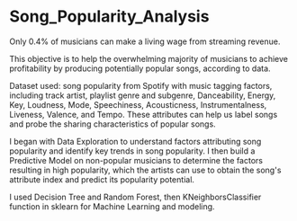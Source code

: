 # Song_Popularity_Analysis

Only 0.4% of musicians can make a living wage from streaming revenue. 

This objective is to help the overwhelming majority of musicians to achieve profitability by producing potentially popular songs, according to data.

Dataset used: song popularity from Spotify with music tagging factors, including track artist, playlist genre and subgenre, Danceability, Energy, Key, Loudness, Mode, Speechiness, Acousticness, Instrumentalness, Liveness, Valence, and Tempo. These attributes can help us label songs and probe the sharing characteristics of popular songs.

I began with Data Exploration to understand factors attributing song popularity and identify key trends in song popularity. 
I then build a Predictive Model on non-popular musicians to determine the factors resulting in high popularity, which the artists can use to obtain the song's attribute index and predict its popularity potential. 

I used Decision Tree and Random Forest, then KNeighborsClassifier function in sklearn for Machine Learning and modeling.
